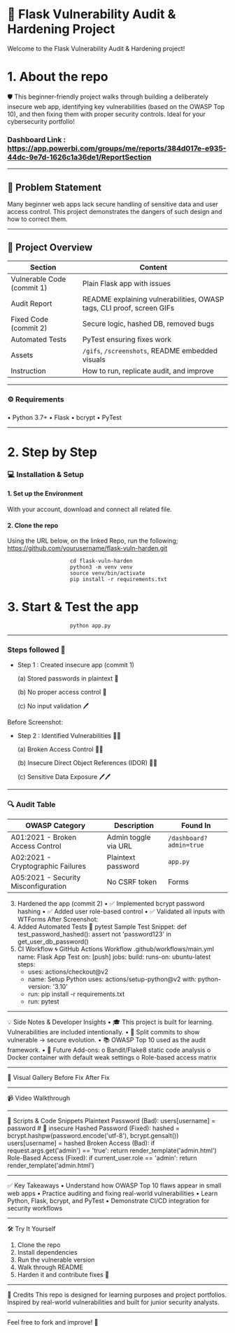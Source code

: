 

# 🔐 Flask Vulnerability Audit & Hardening Project
Welcome to the Flask Vulnerability Audit & Hardening project! 

# 1. About the repo
🛡️ This beginner-friendly project walks through building a deliberately insecure web app, identifying key vulnerabilities (based on the OWASP Top 10), and then fixing them with proper security controls. Ideal for your cybersecurity portfolio!

### Dashboard Link : https://app.powerbi.com/groups/me/reports/384d017e-e935-44dc-9e7d-1626c1a36de1/ReportSection
________________________________________
## 🎯 Problem Statement
Many beginner web apps lack secure handling of sensitive data and user access control. This project demonstrates the dangers of such design and how to correct them.
 
________________________________________

## 📌 Project Overview

| **Section**                    | **Content**                                                                 |
|-------------------------------|------------------------------------------------------------------------------|
| Vulnerable Code (commit 1)    | Plain Flask app with issues                                                 |
| Audit Report                  | README explaining vulnerabilities, OWASP tags, CLI proof, screen GIFs       |
| Fixed Code (commit 2)         | Secure logic, hashed DB, removed bugs                                       |
| Automated Tests               | PyTest ensuring fixes work                                                  |
| Assets                        | `/gifs`, `/screenshots`, README embedded visuals                            |
| Instruction                   | How to run, replicate audit, and improve                                    |


________________________________________


### ⚙️ Requirements
###
•	Python 3.7+
•	Flask
•	bcrypt
•	PyTest
________________________________________

# 2. Step by Step
### 💻 Installation & Setup	
#### 1. Set up the Environment	
With your account, download and connect all related file.



#### 2. Clone the repo	
Using the URL below, on the linked Repo, run the following;
https://github.com/yourusername/flask-vuln-harden.git

						cd flask-vuln-harden
						python3 -m venv venv
						source venv/bin/activate
						pip install -r requirements.txt

# 3. Start & Test  the app
						python app.py
________________________________________
 
### Steps followed 🧪

- Step 1 : Created insecure app (commit 1)
  
  (a) Stored passwords in plaintext 🧨
  
  (b) No proper access control 🚪
  
  (c) No input validation 🖊️
  
Before Screenshot: 


- Step 2 : Identified Vulnerabilities 🕵️‍♀️
  
  (a) Broken Access Control 🧨🧨
  
  (b) Insecure Direct Object References (IDOR) 🚪🚪
  
  (c) Sensitive Data Exposure 🖊️🖊️

	



________________________________________
### 🔍 Audit Table

| **OWASP Category**                       | **Description**         | **Found In**              |
|------------------------------------------|--------------------------|----------------------------|
| A01:2021 - Broken Access Control         | Admin toggle via URL     | `/dashboard?admin=true`   |
| A02:2021 - Cryptographic Failures        | Plaintext password       | `app.py`                   |
| A05:2021 - Security Misconfiguration     | No CSRF token            | Forms                      |




3. Hardened the app (commit 2)
•	✅ Implemented bcrypt password hashing
•	✅ Added user role-based control
•	✅ Validated all inputs with WTForms
After Screenshot: 
4. Added Automated Tests 🧪
pytest
Sample Test Snippet:
def test_password_hashed():
    assert not 'password123' in get_user_db_password()
5. CI Workflow 🌀
GitHub Actions Workflow .github/workflows/main.yml
name: Flask App Test
on: [push]
jobs:
  build:
    runs-on: ubuntu-latest
    steps:
      - uses: actions/checkout@v2
      - name: Setup Python
        uses: actions/setup-python@v2
        with:
          python-version: '3.10'
      - run: pip install -r requirements.txt
      - run: pytest
________________________________________
💡 Side Notes & Developer Insights
•	🎓 This project is built for learning. Vulnerabilities are included intentionally.
•	🔁 Split commits to show vulnerable → secure evolution.
•	📚 OWASP Top 10 used as the audit framework.
•	🧰 Future Add-ons:
o	Bandit/Flake8 static code analysis
o	Docker container with default weak settings
o	Role-based access matrix
________________________________________
📸 Visual Gallery
Before Fix	After Fix
	
	
________________________________________
📹 Video Walkthrough
________________________________________
📜 Scripts & Code Snippets
Plaintext Password (Bad):
users[username] = password  # 😬 insecure
Hashed Password (Fixed):
hashed = bcrypt.hashpw(password.encode('utf-8'), bcrypt.gensalt())
users[username] = hashed
Broken Access (Bad):
if request.args.get('admin') == 'true':
    return render_template('admin.html')
Role-Based Access (Fixed):
if current_user.role == 'admin':
    return render_template('admin.html')
________________________________________
✅ Key Takeaways
•	Understand how OWASP Top 10 flaws appear in small web apps
•	Practice auditing and fixing real-world vulnerabilities
•	Learn Python, Flask, bcrypt, and PyTest
•	Demonstrate CI/CD integration for security workflows
________________________________________
🛠️ Try It Yourself
1.	Clone the repo
2.	Install dependencies
3.	Run the vulnerable version
4.	Walk through README
5.	Harden it and contribute fixes 🎉
________________________________________
👏 Credits
This repo is designed for learning purposes and project portfolios. Inspired by real-world vulnerabilities and built for junior security analysts.
________________________________________
Feel free to fork and improve! 💪
